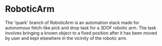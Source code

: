 # RoboticArm

<p>The 'quark' branch of RoboticArm is an automation stack made for autonomous fetch-like pick and drop task for a 3DOF robotic arm.
The task involves bringing a known object to a fixed position after it has been moved by user and kept elsewhere in the vicinity of the robotic arm.</p>


